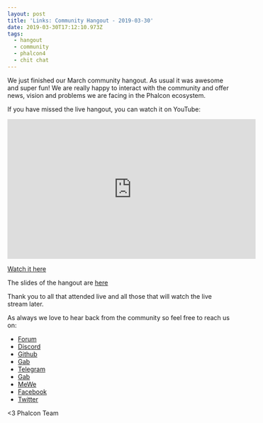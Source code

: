 ```yaml
---
layout: post
title: 'Links: Community Hangout - 2019-03-30'
date: 2019-03-30T17:12:10.973Z
tags:
  - hangout
  - community
  - phalcon4
  - chit chat
---
```

We just finished our March community hangout. As usual it was awesome and super fun! We are really happy to interact with the community and offer news, vision and problems we are facing in the Phalcon ecosystem. 

If you have missed the live hangout, you can watch it on YouTube:

<!--more-->

<iframe width="560" height="315" src="https://www.youtube.com/embed/UHhAhujXr4U" frameborder="0" allow="accelerometer; autoplay; encrypted-media; gyroscope; picture-in-picture" allowfullscreen></iframe>

[Watch it here](https://www.youtube.com/watch?v=UHhAhujXr4U)

The slides of the hangout are [here](https://docs.google.com/presentation/d/16CTYXrIpp16rPDwU5boux0oZO91gnS21BcWqd-M3p9I/edit?usp=sharing)

Thank you to all that attended live and all those that will watch the live stream later. 

As always we love to hear back from the community so feel free to reach us on:

* [Forum](https://phalcon.link/forum)
* [Discord](https://phalcon.link/discord)
* [Github](https://phalcon.link/github)
* [Gab](https://phalcon.link/gab)
* [Telegram](https://phalcon.link/telegram)
* [Gab](https://phalcon.link/gab)
* [MeWe](https://phalcon.link/mewe)
* [Facebook](https://phalcon.link/fb)
* [Twitter](https://phalcon.link/t)


<3 Phalcon Team
